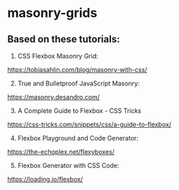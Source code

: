 # masonry-grids

## Based on these tutorials:

1. CSS Flexbox Masonry Grid:

https://tobiasahlin.com/blog/masonry-with-css/

2. True and Bulletproof JavaScript Masonry:

https://masonry.desandro.com/

3. A Complete Guide to Flexbox - CSS Tricks

https://css-tricks.com/snippets/css/a-guide-to-flexbox/

4. Flexbox Playground and Code Generator:

https://the-echoplex.net/flexyboxes/

5. Flexbox Generator with CSS Code:

https://loading.io/flexbox/
